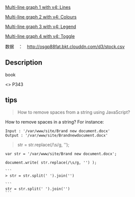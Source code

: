 [Multi-line graph 1 with v4: Lines](https://gist.github.com/d3noob/755a069aafbe66f3fd8497b9498df643)


[Multi-line graph 2 with v4: Colours](https://bl.ocks.org/d3noob/ae9786c26d6a821eefeabe60dec350a9)


[Multi-line graph 3 with v4: Legend](https://bl.ocks.org/d3noob/f8b7f107ba25c21971851728520224cb)


[Multi-line graph 4 with v4: Toggle](https://bl.ocks.org/d3noob/08af723fe615c08f9536f656b55755b4)


数据　：　http://osgp88fat.bkt.clouddn.com/d3/stock.csv


<!-- https://bl.ocks.org/d3noob/755a069aafbe66f3fd8497b9498df643 -->
<!-- https://stackoverflow.com/questions/11353499/svg-canvas-shape-rendering-crispedges-via-javascript -->


## Description

book

<<D3-t-and-t-v4>> P343 

## tips

> How to remove spaces from a string using JavaScript?

How to remove spaces in a string? For instance:
```
Input : '/var/www/site/Brand new document.docx'
Output : '/var/www/site/Brandnewdocument.docx'
```

>str = str.replace(/\s/g, '');

````
var str = '/var/www/site/Brand new document.docx';

document.write( str.replace(/\s/g, '') );

```
> str = str.split(' ').join('')

```
str = str.split(' ').join('')
```

